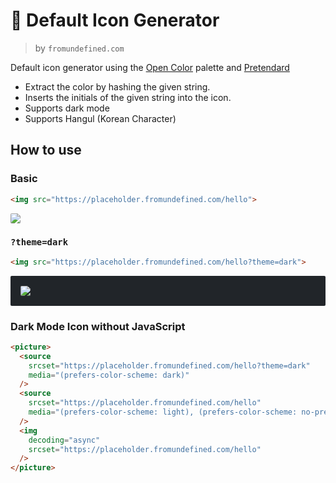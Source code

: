 # 🌈 Default Icon Generator

> by `fromundefined.com`

Default icon generator using the [Open Color](https://yeun.github.io/open-color) palette and [Pretendard](https://cactus.tistory.com/306)

- Extract the color by hashing the given string.
- Inserts the initials of the given string into the icon.
- Supports dark mode
- Supports Hangul (Korean Character)

## How to use

### Basic

```html
<img src="https://placeholder.fromundefined.com/hello">
```
<img src="https://placeholder.fromundefined.com/hello" style="border-radius: .125rem;">


### `?theme=dark`

```html
<img src="https://placeholder.fromundefined.com/hello?theme=dark">
```

<div style="background-color: #212529; padding: 1rem; display: flex; border-radius: .125rem;">
  <img src="https://placeholder.fromundefined.com/hello?theme=dark" style="border-radius: .125rem;">
</div>


### Dark Mode Icon without JavaScript

```html
<picture>
  <source
    srcset="https://placeholder.fromundefined.com/hello?theme=dark"
    media="(prefers-color-scheme: dark)"
  />
  <source
    srcset="https://placeholder.fromundefined.com/hello"
    media="(prefers-color-scheme: light), (prefers-color-scheme: no-preference)"
  />
  <img
    decoding="async"
    srcset="https://placeholder.fromundefined.com/hello"
  />
</picture>
```

<picture>
  <source
    srcset="https://placeholder.fromundefined.com/hello?theme=dark"
    media="(prefers-color-scheme: dark)"
  />
  <source
    srcset="https://placeholder.fromundefined.com/hello"
    media="(prefers-color-scheme: light), (prefers-color-scheme: no-preference)"
  />
  <img
    decoding="async"
    id="screenshot"
    srcset="https://placeholder.fromundefined.com/hello"
    style="border-radius: .125rem;"
  />
</picture>
